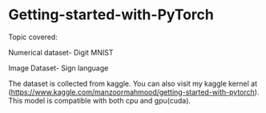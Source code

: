 # Getting-started-with-PyTorch

Topic covered:

Numerical dataset- Digit MNIST

Image Dataset- Sign language

The dataset is collected from kaggle. You can also visit my kaggle kernel at (https://www.kaggle.com/manzoormahmood/getting-started-with-pytorch). This model is compatible with both cpu and gpu(cuda). 

